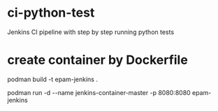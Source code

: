 # ci-python-test
Jenkins CI pipeline with step by step running python tests

# create container by Dockerfile
podman build -t epam-jenkins .

podman run -d --name jenkins-container-master -p 8080:8080 epam-jenkins

